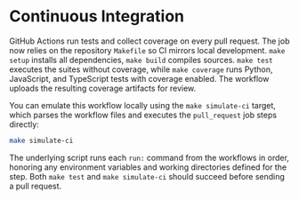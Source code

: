 # Continuous Integration

GitHub Actions run tests and collect coverage on every pull request.
The job now relies on the repository `Makefile` so CI mirrors local
development. `make setup` installs all dependencies, `make build` compiles
sources. `make test` executes the suites without coverage, while `make coverage` runs
Python, JavaScript, and TypeScript tests with coverage enabled. The workflow uploads
the resulting coverage artifacts for review.

You can emulate this workflow locally using the `make simulate-ci` target,
which parses the workflow files and executes the `pull_request` job steps
directly:

```bash
make simulate-ci
```

The underlying script runs each `run:` command from the workflows in order,
honoring any environment variables and working directories defined for the
step.
Both `make test` and `make simulate-ci` should succeed before sending a pull
request.

